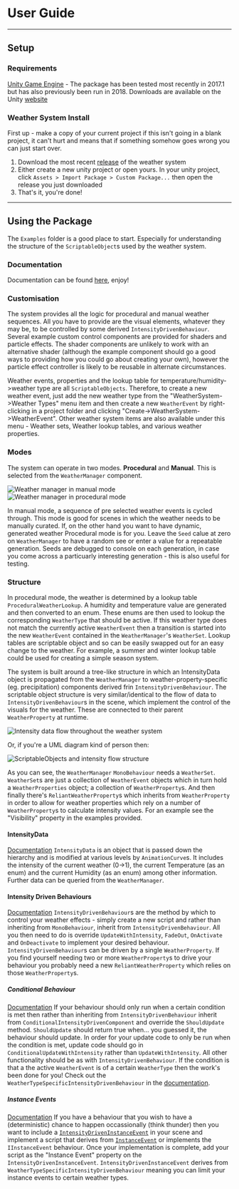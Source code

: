 # User Guide #
___

## Setup ##
### Requirements ###
[Unity Game Engine](https://unity3d.com/) - The package has been tested most recently in 2017.1 but has also previously been run in 2018. Downloads are available on the Unity [website](https://unity3d.com/get-unity/download/archive)

### Weather System Install ###
First up - make a copy of your current project if this isn't going in a blank project, it can't hurt and means that if something somehow goes wrong you can just start over.
1. Download the most recent [release](https://github.com/Slord6/WeatherSystem/releases) of the weather system
2. Either create a new unity project or open yours. In your unity project, click `Assets > Import Package > Custom Package...` then open the release you just downloaded
3. That's it, you're done!

___
## Using the Package ##
The `Examples` folder is a good place to start. Especially for understanding the structure of the `ScriptableObject`s used by the weather system.

### Documentation ###
Documentation can be found [here](https://www.peloozoid.co.uk/WeatherSystem/Documentation/html/N_UnityStandardAssets_ImageEffects.htm), enjoy!

### Customisation ###
The system provides all the logic for procedural and manual weather sequences. All you have to provide are the visual elements, whatever they may be, to be controlled by some derived `IntensityDrivenBehaviour`. Several example custom control components are provided for shaders and particle effects. The shader components are unlikely to work with an alternative shader (although the example component should go a good ways to providing how you could go about creating your own), however the particle effect controller is likely to be reusable in alternate circumstances.

Weather events, properties and the lookup table for temperature/humidity->weather type are all `ScriptableObjects`. Therefore, to create a new weather event, just add the new weather type from the "WeatherSystem->Weather Types" menu item and then create a new `WeatherEvent` by right-clicking in a project folder and clicking "Create->WeatherSystem->WeatherEvent". Other weather system items are also available under this menu - Weather sets, Weather lookup tables, and various weather properties.

### Modes ###
The system can operate in two modes. **Procedural** and **Manual**. This is selected from the `WeatherManager` component.

![Weather manager in manual mode](https://i.imgur.com/AmHF8LQ.png)
![Weather manager in procedural mode](https://i.imgur.com/vIya841.png)

In manual mode, a sequence of pre selected weather events is cycled through. This mode is good for scenes in which the weather needs to be manually curated. If, on the other hand you want to have dynamic, generated weather Procedural mode is for you. Leave the `Seed` calue at zero on `WeatherManager` to have a random see or enter a value for a repeatable generation. Seeds are debugged to console on each generation, in case you come across a particuarly interesting generation - this is also useful for testing.

### Structure ###
In procedural mode, the weather is determined by a lookup table `ProceduralWeatherLookup`. A humidity and temperature value are generated and then converted to an enum. These enums are then used to lookup the corresponding `WeatherType` that should be active. If this weather type does not match the currently active `WeatherEvent` then a transition is started into the new `WeatherEvent` contained in the `WeatherManager`'s `WeatherSet`. Lookup tables are scriptable object and so can be easily swapped out for an easy change to the weather. For example, a summer and winter lookup table could be used for creating a simple season system.

The system is built around a tree-like structure in which an IntensityData object is propagated from the `WeatherManager` to weather-property-specific (eg. precipitation) components derived frin `IntensityDrivenBehaviour`. The scriptable object structure is very similar/identical to the flow of data to `IntensityDrivenBehaviour`s in the scene, which implement the control of the visuals for the weather. These are connected to their parent `WeatherProperty` at runtime.

![Intensity data flow throughout the weather system](https://i.imgur.com/ZUIVe17.png)

Or, if you're a UML diagram kind of person then:

![ScriptableObjects and intensity flow structure](https://i.imgur.com/gkfKvow.png "ScriptableObjects and intensity flow structure")

As you can see, the `WeatherManager` `MonoBehaviour` needs a `WeatherSet`.
`WeatherSet`s are just a collection of `WeatherEvent` objects which in turn hold a `WeatherProperties` object; a collection of `WeatherProperty`s. And then finally there's `ReliantWeatherProperty`s which inherits from `WeatherProperty` in order to allow for weather properties which rely on a number of `WeatherProperty`s to calculate intensity values. For an example see the "Visibility" property in the examples provided.

#### IntensityData ####
[Documentation](https://www.peloozoid.co.uk/WeatherSystem/Documentation/html/T_WeatherSystem_IntensityData.htm)
`IntensityData` is an object that is passed down the hierarchy and is modified at various levels by `AnimationCurve`s. It includes the intensity of the current weather (0->1), the current Temperature (as an enum) and the current Humidity (as an enum) among other information. Further data can be queried from the `WeatherManager`.

#### Intensity Driven Behaviours ####
[Documentation](https://www.peloozoid.co.uk/WeatherSystem/Documentation/html/Methods_T_WeatherSystem_IntensityComponents_IntensityDrivenBehaviour.htm)
`IntensityDrivenBehaviour`s are the method by which to control your weather effects - simply create a new script and rather than inheriting from `MonoBehaviour`, inherit from `IntensityDrivenBehaviour`. All you then need to do is override `UpdateWithIntensity`, `FadeOut`, `OnActivate` and `OnDeactivate` to implement your desired behaviour.
`IntensityDrivenBehaviour`s can be driven by a single `WeatherProperty`. If you find yourself needing two or more `WeatherProperty`s to drive your behaviour you probably need a new `ReliantWeatherProperty` which relies on those `WeatherProperty`s.

##### Conditional Behaviour ####
[Documentation](https://www.peloozoid.co.uk/WeatherSystem/Documentation/html/T_WeatherSystem_IntensityComponents_IntensityDrivenBehaviour.htm)
If your behaviour should only run when a certain condition is met then rather than inheriting from `IntensityDrivenBehaviour` inherit from `ConditionalIntensityDrivenComponent` and override the `ShouldUpdate` method. `ShouldUpdate` should return true when... you guessed it, the behaviour should update. In order for your update code to only be run when the condition is met, update code should go in `ConditionalUpdateWithIntensity` rather than `UpdateWithIntensity`. All other functionality should be as with `IntensityDrivenBehaviour`.
If the condition is that a the active `WeatherEvent` is of a certain `WeatherType` then the work's been done for you! Check out the `WeatherTypeSpecificIntensityDrivenBehaviour` in the [documentation](https://www.peloozoid.co.uk/WeatherSystem/Documentation/html/T_WeatherSystem_IntensityComponents_WeatherTypeSpecificIntensityDrivenBehaviour.htm).

##### Instance Events ######
[Documentation](https://www.peloozoid.co.uk/WeatherSystem/Documentation/html/T_WeatherSystem_InstanceEvents_InstanceEvent.htm)
If you have a behaviour that you wish to have a (deterministic) chance to happen occassionally (think thunder) then you want to include a [`IntensityDrivenInstanceEvent`](https://www.peloozoid.co.uk/WeatherSystem/Documentation/html/T_WeatherSystem_IntensityComponents_IntensityDrivenInstanceEvent.htm) in your scene and implement a script that derives from [`InstanceEvent`](https://www.peloozoid.co.uk/WeatherSystem/Documentation/html/T_WeatherSystem_InstanceEvents_InstanceEvent.htm) or implements the `IInstanceEvent` behaviour. Once your implementation is complete, add your script as the "Instance Event" property on the `IntensityDrivenInstanceEvent`.
`IntensityDrivenInstanceEvent` derives from `WeatherTypeSpecificIntensityDrivenBehaviour` meaning you can limit your instance events to certain weather types.